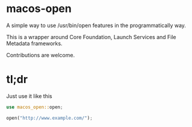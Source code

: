 # macos-open

A simple way to use /usr/bin/open features in the programmatically way.

This is a wrapper around Core Foundation, Launch Services and File Metadata
frameworks.

Contributions are welcome.

# tl;dr

Just use it like this
```rust
use macos_open::open;

open("http://www.example.com/");
```
